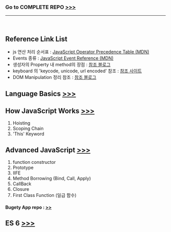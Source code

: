 <h3><b>Go to COMPLETE REPO</b> <a href="https://github.com/jonasschmedtmann/complete-javascript-course">>>></a></h3>
<hr/><br/>

<h2>Reference Link List</h2>
<ul>
    <li>
        js 연산 처리 순서표 : 
        <a href="https://developer.mozilla.org/en-US/docs/Web/JavaScript/Reference/Operators/Operator_Precedence">
            JavaScript Operator Precedence Table (MDN)
        </a> 
    </li>
    <li>
        Events 종류 : 
        <a href="https://developer.mozilla.org/en-US/docs/Web/Events">
            JavaScript Event Reference (MDN)
        </a> 
    </li>
    <li>
        생성자의 Property 내 method의 장점 :
        <a href="https://velog.io/@gtobio11/Javascript-Prototype-methods-vs-Object-methods">
         참조 블로그
        </a>
    </li>
    <li>
        keyboard 의 'keycode, unicode, url encoded' 참조 :
        <a href="http://keycodes.atjayjo.com/">
            참조 사이트
        </a>
    </li>
    <li>
        DOM Manipulation 정리 참조 :
        <a href="https://blog.garstasio.com/you-dont-need-jquery/dom-manipulation/">
            참조 블로그
        </a>
    </li>
</ul>

<h2>
    Language Basics
    <a href="2-JS-basics">
        >>>
    </a>
</h2>

<h2>
    How JavaScript Works
    <a href="3-how-JS-works">
        >>>
    </a>
</h2>
<ol>
    <li>
        Hoisting
    </li>
    <li>
        Scoping Chain
    </li>
    <li>
        'This' Keyword
    </li>
</ol>    

<h2>
    Advanced JavaScript
    <a href="5-advanced-JS">
        >>>
    </a>
</h2>
<ol>
    <li>
        function constructor
    </li>
    <li>
        Prototype
    </li>
    <li>
        IIFE
    </li>
    <li>
        Method Borrowing (Bind, Call, Apply)
    </li>
    <li>
        CallBack
    </li>
    <li>
        Closure
    </li>
    <li>
        First Class Function (일급 함수)
    </li>
</ol>
<h4>Bugety App repo : <a href="6-budgety">>></a></h4>

<h2>
    ES 6
    <a href="7-ES6">
        >>>
    </a>
</h2>
